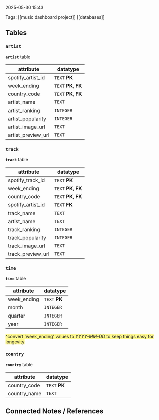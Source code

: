 2025-05-30 15:43

Tags: [[music dashboard project]] [[databases]] 

## **Tables**
### `artist`
**`artist`** table

| attribute          | datatype              |
| ------------------ | --------------------- |
| spotify_artist_id  | `TEXT` **PK**         |
| week_ending        | `TEXT` **PK**, **FK** |
| country_code       | `TEXT` **PK**, **FK** |
| artist_name        | `TEXT`                |
| artist_ranking     | `INTEGER`             |
| artist_popularity  | `INTEGER`             |
| artist_image_url   | `TEXT`                |
| artist_preview_url | `TEXT`                |


### `track`
**`track`** table

| attribute         | datatype          |
| ----------------- | ----------------- |
| spotify_track_id  | `TEXT` **PK**     |
| week_ending       | `TEXT` **PK, FK** |
| country_code      | `TEXT` **PK, FK** |
| spotify_artist_id | `TEXT` **FK**     |
| track_name        | `TEXT`            |
| artist_name       | `TEXT`            |
| track_ranking     | `INTEGER`         |
| track_popularity  | `INTEGER`         |
| track_image_url   | `TEXT`            |
| track_preview_url | `TEXT`            |

### `time`
**`time`** table

| attribute   | datatype      |
| ----------- | ------------- |
| week_ending | `TEXT` **PK** |
| month       | `INTEGER`     |
| quarter     | `INTEGER`     |
| year        | `INTEGER`     |


<span style="background:#fff88f">^convert 'week_ending' values to *YYYY-MM-DD* to keep things easy for longevity</span>

### `country`

**`country`** table

| attribute    | datatype      |
| ------------ | ------------- |
| country_code | `TEXT` **PK** |
| country_name | `TEXT`        |


## Connected Notes / References


